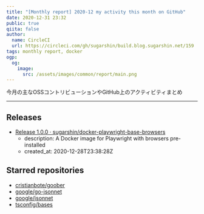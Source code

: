 ```yaml
---
title: "[Monthly report] 2020-12 my activity this month on GitHub"
date: 2020-12-31 23:32
public: true
qiita: false
author:
  name: CircleCI
  url: https://circleci.com/gh/sugarshin/build.blog.sugarshin.net/159
tags: monthly report, docker
ogp:
  og:
    image:
      src: /assets/images/common/report/main.png
---
```


今月の主なOSSコントリビューションやGitHub上のアクティビティまとめ

***

## Releases

- [Release 1.0.0 · sugarshin/docker-playwright-base-browsers](https://github.com/sugarshin/docker-playwright-base-browsers/releases/tag/1.0.0)
  - description: A Docker image for Playwright with browsers pre-installed
  - created_at: 2020-12-28T23:38:28Z

## Starred repositories

- [cristianbote/goober](https://github.com/cristianbote/goober)
- [google/go-jsonnet](https://github.com/google/go-jsonnet)
- [google/jsonnet](https://github.com/google/jsonnet)
- [tsconfig/bases](https://github.com/tsconfig/bases)
